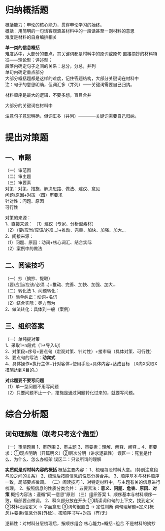 # 归纳概括题
概括能力：申论的核心能力，贯穿申论学习的始终。  
概括：用简明的一句话客观涵盖材料中的一段话甚至一则材料的意思   
难度是材料的自身编排相关

**单一类的信息概括**  
难度适中，大部分的要点，其关键词都是材料中的原词或原句 
直接摘抄的材料特征——理论型；评述型；  
段落内确定句子之间的关系：总分，分总，并列  
单句内确定重点部分  
大部分概括题都是这样的难度，记住答题结构，大部分关键词在材料中  
注：句子的意思明确，但词汇多（并列）——关键词需要自己归纳。  

材料顺序是最大的逻辑，不要多想，盲目合并  

大部分的关键词在材料中  

注意句子意思明确，但词汇多（并列）————关键词需要自己归纳。

# 提出对策题 
## 一、审题  
（一）审范围  
（二）审主题  
（三）审要素  
对策：对策、措施、解决思路、做法、建议、意见  
问题/原因+对策
（四）审要求  
针对性：问题、原因  
可行性  

对策的来源：  
1、直接来源：
（1）建议（专家、分析型素材）  
（2）（要/应当/应该/必须...)+推动、完善、加快、加强、加大...  
2、间接来源：   
（1）问题、原因：动词+核心词汇、结合实际  
（2）案例中的做法  
## 二、阅读技巧
（一）抄（摘抄、提取）  
（要/应当/应该/必须...)+推动、完善、加快、加强、加大...  
（二）转化法
1、问题转化：  
（1）简单纠正：动词+名词  
（2）结合实际：尽力而为  
2、做法转化：具体到一般（案例）  
## 三、组织答案  
（一）单纯提对策  
1、采取1+n段式（1->导入句）  
2、对策段=序号+要点句（宏观对策、针对性）+接市局（具体对策、可行性）  
3、要点句的写法：**动宾式**  
4、具体操作=执行主体+针对客体+使用手段+具体内容+达成目标 （X向X采取X措施达到X目的。）  

**对此题要不要写问题**  
（1）单一型问题不用写问题  
（2）只要问题不止一个，措施是通过问题转化过来的，就要写问题。  

# 综合分析题

## 词句理解题（联考只考这个题型）
（一）审清题目
1、审范围
2、审主题
3、审要素：理解、解释、阐释...
4、审要求：①观点明确（开篇明义）②层次分明（讲求逻辑性）
误区一：死套是什么、为什么、怎么办框架
误区二：只谈所谓的理解  

**实质就是对材料内容的概括**
概括主要内容：
1、梳理每段材料大意。（特别注意段与段之间的关系）
2、梳理后按照信息的性质分类合并。
3、顺序基本与材料顺序一致，局部要点微调。
（二）阅读技巧
1、对特定材料中，与主题有关的信息进行梳理。
2、按照信息的性质分类合并：
五要素法：**意义、问题、危害、原因、对策**
概括内容法：遵循“同一意思”原则
（三）组织答案
1、顺序基本与材料顺序一致，局部要点微调。
2、释义部分放在开头 
①精读词和句的上下文，找到定义
②材料没给定义 → 字面意思
③词句很直白 → 定性判断
词句理解题=定义{概念}+要素/信息分类{外延}，按顺序书写+对策（有/无）

逻辑性：对材料分层梳理后，按顺序组合
核心能力=概括+组合
不是材料的摘抄
